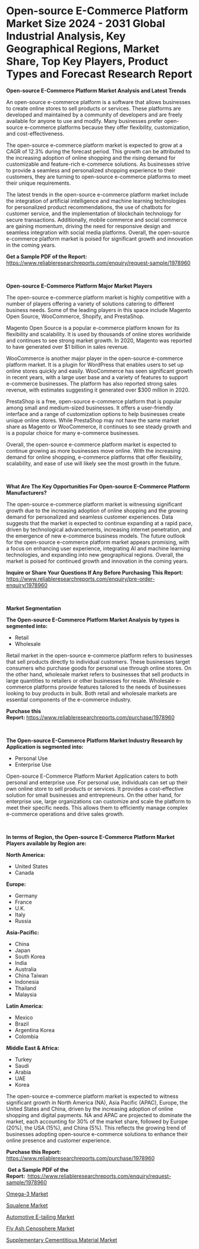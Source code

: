 <p><h1>Open-source E-Commerce Platform Market Size 2024 - 2031 Global Industrial Analysis, Key Geographical Regions, Market Share, Top Key Players, Product Types and Forecast Research Report</h1></p><p><strong>Open-source E-Commerce Platform Market Analysis and Latest Trends</strong></p>
<p><p>An open-source e-commerce platform is a software that allows businesses to create online stores to sell products or services. These platforms are developed and maintained by a community of developers and are freely available for anyone to use and modify. Many businesses prefer open-source e-commerce platforms because they offer flexibility, customization, and cost-effectiveness.</p><p>The open-source e-commerce platform market is expected to grow at a CAGR of 12.3% during the forecast period. This growth can be attributed to the increasing adoption of online shopping and the rising demand for customizable and feature-rich e-commerce solutions. As businesses strive to provide a seamless and personalized shopping experience to their customers, they are turning to open-source e-commerce platforms to meet their unique requirements.</p><p>The latest trends in the open-source e-commerce platform market include the integration of artificial intelligence and machine learning technologies for personalized product recommendations, the use of chatbots for customer service, and the implementation of blockchain technology for secure transactions. Additionally, mobile commerce and social commerce are gaining momentum, driving the need for responsive design and seamless integration with social media platforms. Overall, the open-source e-commerce platform market is poised for significant growth and innovation in the coming years.</p></p>
<p><strong>Get a Sample PDF of the Report:&nbsp;</strong> <a href="https://www.reliableresearchreports.com/enquiry/request-sample/1978960">https://www.reliableresearchreports.com/enquiry/request-sample/1978960</a></p>
<p>&nbsp;</p>
<p><strong>Open-source E-Commerce Platform Major Market Players</strong></p>
<p><p>The open-source e-commerce platform market is highly competitive with a number of players offering a variety of solutions catering to different business needs. Some of the leading players in this space include Magento Open Source, WooCommerce, Shopify, and PrestaShop.</p><p>Magento Open Source is a popular e-commerce platform known for its flexibility and scalability. It is used by thousands of online stores worldwide and continues to see strong market growth. In 2020, Magento was reported to have generated over $1 billion in sales revenue.</p><p>WooCommerce is another major player in the open-source e-commerce platform market. It is a plugin for WordPress that enables users to set up online stores quickly and easily. WooCommerce has seen significant growth in recent years, with a large user base and a variety of features to support e-commerce businesses. The platform has also reported strong sales revenue, with estimates suggesting it generated over $300 million in 2020.</p><p>PrestaShop is a free, open-source e-commerce platform that is popular among small and medium-sized businesses. It offers a user-friendly interface and a range of customization options to help businesses create unique online stores. While PrestaShop may not have the same market share as Magento or WooCommerce, it continues to see steady growth and is a popular choice for many e-commerce businesses.</p><p>Overall, the open-source e-commerce platform market is expected to continue growing as more businesses move online. With the increasing demand for online shopping, e-commerce platforms that offer flexibility, scalability, and ease of use will likely see the most growth in the future.</p></p>
<p>&nbsp;</p>
<p><strong>What Are The Key Opportunities For Open-source E-Commerce Platform Manufacturers?</strong></p>
<p><p>The open-source e-commerce platform market is witnessing significant growth due to the increasing adoption of online shopping and the growing demand for personalized and seamless customer experiences. Data suggests that the market is expected to continue expanding at a rapid pace, driven by technological advancements, increasing internet penetration, and the emergence of new e-commerce business models. The future outlook for the open-source e-commerce platform market appears promising, with a focus on enhancing user experience, integrating AI and machine learning technologies, and expanding into new geographical regions. Overall, the market is poised for continued growth and innovation in the coming years.</p></p>
<p><strong>Inquire or Share Your Questions If Any Before Purchasing This Report:</strong> <a href="https://www.reliableresearchreports.com/enquiry/pre-order-enquiry/1978960">https://www.reliableresearchreports.com/enquiry/pre-order-enquiry/1978960</a></p>
<p>&nbsp;</p>
<p><strong>Market Segmentation</strong></p>
<p><strong>The Open-source E-Commerce Platform Market Analysis by types is segmented into:</strong></p>
<p><ul><li>Retail</li><li>Wholesale</li></ul></p>
<p><p>Retail market in the open-source e-commerce platform refers to businesses that sell products directly to individual customers. These businesses target consumers who purchase goods for personal use through online stores. On the other hand, wholesale market refers to businesses that sell products in large quantities to retailers or other businesses for resale. Wholesale e-commerce platforms provide features tailored to the needs of businesses looking to buy products in bulk. Both retail and wholesale markets are essential components of the e-commerce industry.</p></p>
<p><strong>Purchase this Report:&nbsp;</strong><a href="https://www.reliableresearchreports.com/purchase/1978960">https://www.reliableresearchreports.com/purchase/1978960</a></p>
<p>&nbsp;</p>
<p><strong>The Open-source E-Commerce Platform Market Industry Research by Application is segmented into:</strong></p>
<p><ul><li>Personal Use</li><li>Enterprise Use</li></ul></p>
<p><p>Open-source E-Commerce Platform Market Application caters to both personal and enterprise use. For personal use, individuals can set up their own online store to sell products or services. It provides a cost-effective solution for small businesses and entrepreneurs. On the other hand, for enterprise use, large organizations can customize and scale the platform to meet their specific needs. This allows them to efficiently manage complex e-commerce operations and drive sales growth.</p></p>
<p>&nbsp;</p>
<p><strong>In terms of Region, the Open-source E-Commerce Platform Market Players available by Region are:</strong></p>
<p>
    <p> <strong> North America: </strong>
        <ul>
            <li>United States</li>
            <li>Canada</li>
        </ul>
        </p> 
    <p> <strong> Europe: </strong>
        <ul>
            <li>Germany</li>
            <li>France</li>
            <li>U.K.</li>
            <li>Italy</li>
            <li>Russia</li>
        </ul>
        </p> 
    <p> <strong> Asia-Pacific: </strong>
        <ul>
            <li>China</li>
            <li>Japan</li>
            <li>South Korea</li>
            <li>India</li>
            <li>Australia</li>
            <li>China Taiwan</li>
            <li>Indonesia</li>
            <li>Thailand</li>
            <li>Malaysia</li>
        </ul>
        </p> 
    <p> <strong> Latin America: </strong>
        <ul>
            <li>Mexico</li>
            <li>Brazil</li>
            <li>Argentina Korea</li>
            <li>Colombia</li>
        </ul>
        </p> 
    <p> <strong> Middle East & Africa: </strong>
        <ul>
            <li>Turkey</li>
            <li>Saudi</li>
            <li>Arabia</li>
            <li>UAE</li>
            <li>Korea</li>
        </ul>
    </p>
    </p>
<p><p>The open-source e-commerce platform market is expected to witness significant growth in North America (NA), Asia Pacific (APAC), Europe, the United States and China, driven by the increasing adoption of online shopping and digital payments. NA and APAC are projected to dominate the market, each accounting for 30% of the market share, followed by Europe (20%), the USA (15%), and China (5%). This reflects the growing trend of businesses adopting open-source e-commerce solutions to enhance their online presence and customer experience.</p></p>
<p><strong>Purchase this Report: </strong><a href="https://www.reliableresearchreports.com/purchase/1978960">https://www.reliableresearchreports.com/purchase/1978960</a></p>
<p>&nbsp;<strong>Get a Sample PDF of the Report:&nbsp;&nbsp;</strong><a href="https://www.reliableresearchreports.com/enquiry/request-sample/1978960">https://www.reliableresearchreports.com/enquiry/request-sample/1978960</a></p>
<p><strong></strong></p>
<p><p><a href="https://frill-swim-3cd.notion.site/Omega-3-Market-Furnish-Information-about-Market-Size-Market-Share-Market-Dynamics-and-Projections-9c50cc11d30246b7b4d517da9d9f39f5">Omega-3 Market</a></p><p><a href="https://cautious-neon-760.notion.site/Squalene-Market-Size-and-Examines-its-Market-Scope-with-a-Primary-Focus-on-Growth-Opportunities-a-1dfb9b6b2f284962933ef0cf2240f0ee">Squalene Market</a></p><p><a href="https://spotless-saver-8fd.notion.site/Global-Automotive-E-tailing-Market-Size-and-Market-Trends-Insights-and-Projections-from-2024-to-203-ff93964d17114876a4bc33318e69f588">Automotive E-tailing Market</a></p><p><a href="https://view.publitas.com/reportprime-1/global-fly-ash-cenosphere-market-size-and-market-trends-insights-and-projections-from-2024-to-2031/">Fly Ash Cenosphere Market</a></p><p><a href="https://view.publitas.com/reportprime-1/supplementary-cementitious-material-market-dynamics-2024-2031-also-about-its-market-trends-projections-and-opportunities/">Supplementary Cementitious Material Market</a></p></p>
